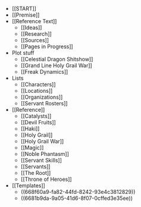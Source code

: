 - [[START]]
- [[Premise]]
- [[Reference Text]]
	- [[Ideas]]
	- [[Research]]
	- [[Sources]]
	- [[Pages in Progress]]
- Plot stuff
	- [[Celestial Dragon Shitshow]]
	- [[Grand Line Holy Grail War]]
	- [[Freak Dynamics]]
- Lists
	- [[Characters]]
	- [[Locations]]
	- [[Organizations]]
	- [[Servant Rosters]]
- [[Reference]]
	- [[Catalysts]]
	- [[Devil Fruits]]
	- [[Haki]]
	- [[Holy Grail]]
	- [[Holy Grail War]]
	- [[Magic]]
	- [[Noble Phantasm]]
	- [[Servant Skills]]
	- [[Servants]]
	- [[The Root]]
	- [[Throne of Heroes]]
- [[Templates]]
	- ((668f60a9-fa82-44fd-8242-93e4c3812829))
	- ((6681b9da-9a05-41d6-8f07-0cffed3e35ee))